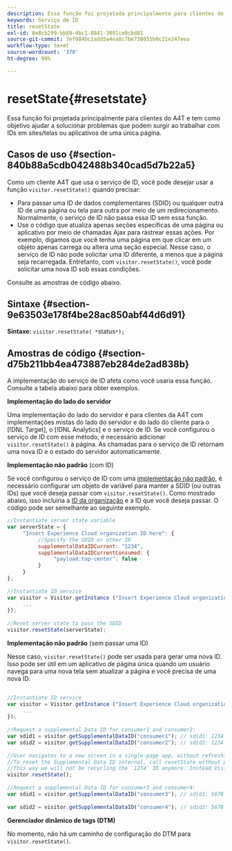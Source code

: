 ```yaml
---
description: Essa função foi projetada principalmente para clientes do A4T e tem como objetivo ajudar a solucionar problemas que podem surgir ao trabalhar com IDs em sites/telas ou aplicativos de uma única página.
keywords: Serviço de ID
title: resetState
exl-id: 8e8cb299-bb89-4bc1-8841-3091ce0cbd81
source-git-commit: 7ef084bc1add5a4ea8c7be738055b0c21e247eea
workflow-type: tm+mt
source-wordcount: '370'
ht-degree: 99%

---
```


# resetState{#resetstate}

Essa função foi projetada principalmente para clientes do A4T e tem como objetivo ajudar a solucionar problemas que podem surgir ao trabalhar com IDs em sites/telas ou aplicativos de uma única página.

## Casos de uso {#section-840b88a5cdb042488b340cad5d7b22a5}

Como um cliente A4T que usa o serviço de ID, você pode desejar usar a função `visitor.resetState()` quando precisar:

* Para passar uma ID de dados complementares (SDID) ou qualquer outra ID de uma página ou tela para outra por meio de um redirecionamento. Normalmente, o serviço de ID não passa essa ID sem essa função.
* Use o código que atualiza apenas seções específicas de uma página ou aplicativo por meio de chamadas Ajax para rastrear essas ações. Por exemplo, digamos que você tenha uma página em que clicar em um objeto apenas carrega ou altera uma seção especial. Nesse caso, o serviço de ID não pode solicitar uma ID diferente, a menos que a página seja recarregada. Entretanto, com `visitor.resetState()`, você pode solicitar uma nova ID sob essas condições.

Consulte as amostras de código abaixo.

## Sintaxe {#section-9e63503e178f4be28ac850abf44d6d91}

**Sintaxe:** `visitor.resetState( *`status`*);`

## Amostras de código {#section-d75b211bb4ea473887eb284de2ad838b}

A implementação do serviço de ID afeta como você usaria essa função. Consulte a tabela abaixo para obter exemplos.

**Implementação do lado do servidor**

Uma implementação do lado do servidor é para clientes da A4T com implementações mistas do lado do servidor e do lado do cliente para o [!DNL Target], o [!DNL Analytics] e o serviço de ID. Se você configurou o serviço de ID com esse método, é necessário adicionar `visitor.resetState()` à página. As chamadas para o serviço de ID retornam uma nova ID e o estado do servidor automaticamente.

**Implementação não padrão** (com ID)

Se você configurou o serviço de ID com uma [implementação não padrão](../../implementation-guides/implementation-guides.md#section-2c4f2db1f9704315a7cccab6d2e07113), é necessário configurar um objeto de variável para manter a SDID (ou outras IDs) que você deseja passar com `visitor.resetState()`. Como mostrado abaixo, isso incluiria a [ID da organização](../../reference/requirements.md#section-a02f537129a64ffbb690d5738d360c26) e a ID que você deseja passar. O código pode ser semelhante ao seguinte exemplo.

```js
//Instantiate server state variable 
var serverState = { 
     "Insert Experience Cloud organization ID here": { 
          //Specify the SDID or other ID 
          supplementalDataIDCurrent: "1234", 
          supplementalDataIDCurrentConsumed: { 
               "payload:top-center": false 
          } 
     } 
}; 
 
//Instantiate ID service 
var visitor = Visitor.getInstance ("Insert Experience Cloud organization ID here", { 
     ... 
}); 
 
//Reset server state to pass the SDID 
visitor.resetState(serverState);
```

**Implementação não padrão** (sem passar uma ID)

Nesse caso, `visitor.resetState()` pode ser usada para gerar uma nova ID. Isso pode ser útil em um aplicativo de página única quando um usuário navega para uma nova tela sem atualizar a página e você precisa de uma nova ID.

```js
 
//Instantiate ID service 
var visitor = Visitor.getInstance ("Insert Experience Cloud organization ID here", { 
     ... 
}); 
 
//Request a supplemental Data ID for consumer1 and consumer2: 
var sdid1 = visitor.getSupplementalDataID("consumer1"); // sdid1: 1234 
var sdid2 = visitor.getSupplementalDataID("consumer2"); // sdid2: 1234 
 
//User navigates to a new screen in a single-page app, without refreshing the page. 
//To reset the Supplemental Data ID internal, call resetState without passing any parameters. 
//This way we will not be recycling the `1234` ID anymore. Instead Visitor will generate a new supplemental Data ID going forward. 
visitor.resetState(); 
 
//Request a supplemental Data ID for consumer3 and consumer4: 
var sdid1 = visitor.getSupplementalDataID("consumer3"); // sdid1: 5678 
 
var sdid2 = visitor.getSupplementalDataID("consumer4"); // sdid2: 5678
```

**Gerenciador dinâmico de tags (DTM)**

No momento, não há um caminho de configuração do DTM para `visitor.resetState()`.
